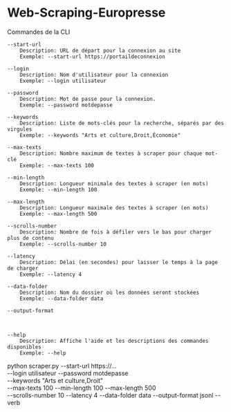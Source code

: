 # Web-Scraping-Europresse

Commandes de la CLI

    --start-url
        Description: URL de départ pour la connexion au site
        Exemple: --start-url https://portaildeconnexion

    --login
        Description: Nom d'utilisateur pour la connexion
        Exemple: --login utilisateur

    --password
        Description: Mot de passe pour la connexion.
        Exemple: --password motdepasse

    --keywords
        Description: Liste de mots-clés pour la recherche, séparés par des virgules
        Exemple: --keywords "Arts et culture,Droit,Économie"

    --max-texts
        Description: Nombre maximum de textes à scraper pour chaque mot-clé
        Exemple: --max-texts 100

    --min-length
        Description: Longueur minimale des textes à scraper (en mots)
        Exemple: --min-length 100

    --max-length
        Description: Longueur maximale des textes à scraper (en mots)
        Exemple: --max-length 500

    --scrolls-number
        Description: Nombre de fois à défiler vers le bas pour charger plus de contenu
        Exemple: --scrolls-number 10

    --latency
        Description: Délai (en secondes) pour laisser le temps à la page de charger
        Exemple: --latency 4

    --data-folder
        Description: Nom du dossier où les données seront stockées
        Exemple: --data-folder data

    --output-format



    --help
        Description: Affiche l'aide et les descriptions des commandes disponibles
        Exemple: --help



python scraper.py --start-url https://...\
--login utilisateur --password motdepasse \
--keywords "Arts et culture,Droit" \
--max-texts 100 --min-length 100 --max-length 500 \
--scrolls-number 10 --latency 4 --data-folder data --output-format jsonl --verb
